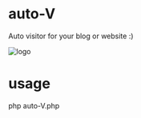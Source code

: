 # auto-V
Auto visitor for your blog or website :)

![logo](https://user-images.githubusercontent.com/43511729/78971991-efcf1d80-7b36-11ea-9c7a-5ea3f41f1310.jpg)


# usage
  php auto-V.php
  
